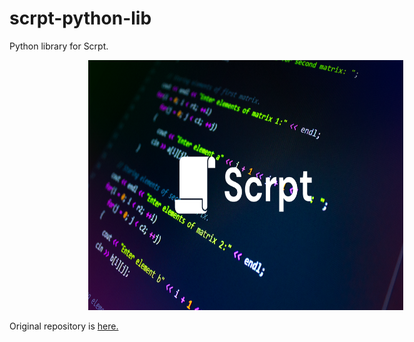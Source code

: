 # scrpt-python-lib
Python library for Scrpt.


<img src="crpt (2).png" alt="Banner" height="400" style="position: relative; left: 25%">

Original repository is <a href="https://github.com/TheRockerZZZ/Scrpt">here.</a>
